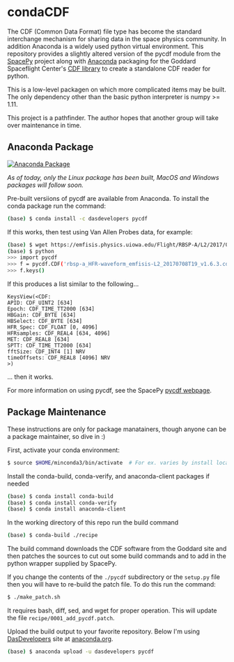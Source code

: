 # condaCDF

The CDF (Common Data Format) file type has become the standard interchange
mechanism for sharing data in the space physics community.  In addition 
Anaconda is a widely used python virtual environment.  This repository provides
a slightly altered version of the pycdf module from the [SpacePy](https://github.com/spacepy/spacepy)
project along with [Anaconda](https://anaconda.org) packaging for the
Goddard Spaceflight Center's [CDF library](https://cdf.gsfc.nasa.gov/) to
create a standalone CDF reader for python.  

This is a low-level packagen on which more complicated items may be built.
The only dependency other than the basic python interpreter is numpy >= 1.11.

This project is a pathfinder.  The author hopes that another group will take
over maintenance in time.

## Anaconda Package
[![Anaconda Package](https://anaconda.org/dasdevelopers/pycdf/badges/version.svg)](https://anaconda.org/DasDevelopers/pycdf)

*As of today, only the Linux package has been built, MacOS and Windows packages will
follow soon.*

Pre-built versiions of pycdf are available from Anaconda.  To install the conda
package run the command:
```bash
(base) $ conda install -c dasdevelopers pycdf
```
If this works, then test using Van Allen Probes data, for example:
```bash
(base) $ wget https://emfisis.physics.uiowa.edu/Flight/RBSP-A/L2/2017/07/08/rbsp-a_HFR-waveform_emfisis-L2_20170708T19_v1.6.3.cdf
(base) $ python
>>> import pycdf
>>> f = pycdf.CDF('rbsp-a_HFR-waveform_emfisis-L2_20170708T19_v1.6.3.cdf')
>>> f.keys()
```
If this produces a list similar to the following...
```
KeysView(<CDF:
APID: CDF_UINT2 [634]
Epoch: CDF_TIME_TT2000 [634]
HBGain: CDF_BYTE [634]
HBSelect: CDF_BYTE [634]
HFR_Spec: CDF_FLOAT [0, 4096]
HFRsamples: CDF_REAL4 [634, 4096]
MET: CDF_REAL8 [634]
SPTT: CDF_TIME_TT2000 [634]
fftSize: CDF_INT4 [1] NRV
timeOffsets: CDF_REAL8 [4096] NRV
>)
```
... then it works.

For more information on using pycdf, see the SpacePy [pycdf webpage](https://spacepy.github.io/pycdf.html).

## Package Maintenance
These instructions are only for package manatainers, though anyone can be a package maintainer, so dive in :)

First, activate your conda environment:
```bash
$ source $HOME/minconda3/bin/activate  # For ex. varies by install location
```

Install the conda-build, conda-verify, and anaconda-client packages if needed
```bash
(base) $ conda install conda-build
(base) $ conda install conda-verify
(base) $ conda install anaconda-client
```

In the working directory of this repo run the build command
```bash
(base) $ conda-build ./recipe
```
The build command downloads the CDF software from the Goddard site and then patches
the sources to cut out some build commands and to add in the python wrapper supplied
by SpacePy.

If you change the contents of the `./pycdf` subdirectory or the `setup.py` file then
you will have to re-build the patch file.  To do this run the command:
```bash
$ ./make_patch.sh
```
It requires bash, diff, sed, and wget for proper operation.  This will update the 
file `recipe/0001_add_pycdf.patch`.

Upload the build output to your favorite repository.  Below I'm using 
[DasDevelopers](https://anaconda.org/DasDevelopers) site at 
[anaconda.org](https://anaconda.org).
```bash
(base) $ anaconda upload -u dasdevelopers pycdf
```







